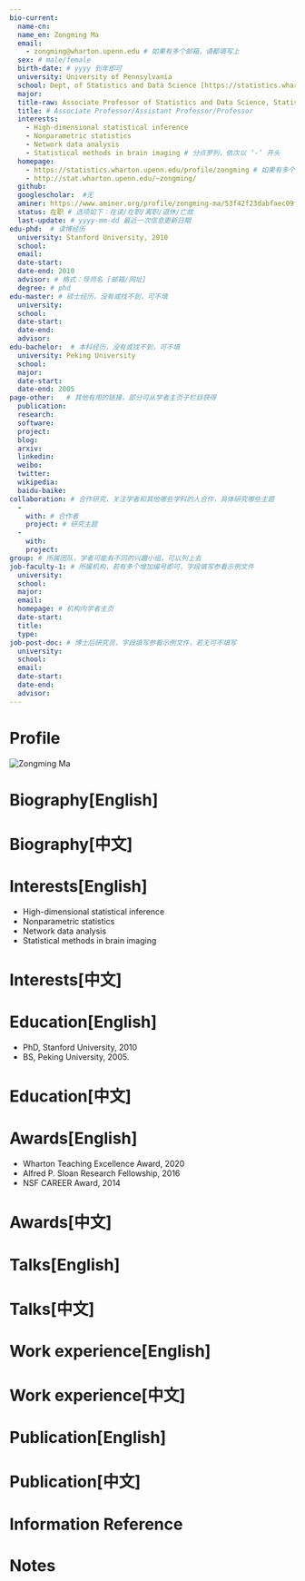 ```yaml
---
bio-current:
  name-cn: 
  name_en: Zongming Ma
  email: 
    - zongming@wharton.upenn.edu # 如果有多个邮箱，请都填写上
  sex: # male/female
  birth-date: # yyyy 到年即可
  university: University of Pennsylvania 
  school: Dept, of Statistics and Data Science [https://statistics.wharton.upenn.edu/] # 格式：学院名称[学院官网链接]
  major: 
  title-raw: Associate Professor of Statistics and Data Science, Statistics PhD Coordinator for Admissions# 主页原始字符串
  title: # Associate Professor/Assistant Professor/Professor
  interests: 
    - High-dimensional statistical inference
    - Nonparametric statistics
    - Network data analysis
    - Statistical methods in brain imaging # 分点罗列，依次以 ‘-’ 开头
  homepage: 
    - https://statistics.wharton.upenn.edu/profile/zongming # 如果有多个主页，请都填写上
    - http://stat.wharton.upenn.edu/~zongming/
  github: 
  googlescholar:  #无
  aminer: https://www.aminer.org/profile/zongming-ma/53f42f23dabfaec09f12ae47 # 从这里查找 https://www.aminer.org/search/person
  status: 在职 # 选项如下：在读/在职/离职/退休/亡故
  last-update: # yyyy-mm-dd 最近一次信息更新日期
edu-phd:  # 读博经历
  university: Stanford University, 2010
  school: 
  email: 
  date-start: 
  date-end: 2010
  advisor: # 格式：导师名 [邮箱/网址]
  degree: # phd
edu-master: # 硕士经历，没有或找不到，可不填
  university: 
  school: 
  date-start: 
  date-end: 
  advisor:
edu-bachelor:  # 本科经历，没有或找不到，可不填
  university: Peking University
  school: 
  major: 
  date-start: 
  date-end: 2005
page-other:   # 其他有用的链接，部分可从学者主页子栏目获得
  publication: 
  research: 
  software: 
  project: 
  blog: 
  arxiv: 
  linkedin: 
  weibo:
  twitter:
  wikipedia:
  baidu-baike:
collaboration: # 合作研究，关注学者和其他哪些学科的人合作，具体研究哪些主题
  - 
    with: # 合作者
    project: # 研究主题
  - 
    with: 
    project: 
group: # 所属团队，学者可能有不同的兴趣小组，可以列上去
job-faculty-1: # 所属机构，若有多个增加编号即可，字段填写参看示例文件
  university: 
  school: 
  major: 
  email: 
  homepage: # 机构内学者主页
  date-start: 
  title: 
  type: 
job-post-doc: # 博士后研究员，字段填写参看示例文件，若无可不填写
  university: 
  school: 
  email: 
  date-start: 
  date-end: 
  advisor: 
---
```


# Profile

![Zongming Ma](https://faculty.wharton.upenn.edu/wp-content/uploads/2016/11/ZongmingMa.jpg)

# Biography[English]

# Biography[中文]

# Interests[English]
  - High-dimensional statistical inference
  - Nonparametric statistics
  - Network data analysis
  - Statistical methods in brain imaging
# Interests[中文]

# Education[English]
  - PhD, Stanford University, 2010
  - BS, Peking University, 2005.
# Education[中文]

# Awards[English]
  - Wharton Teaching Excellence Award, 2020
  - Alfred P. Sloan Research Fellowship, 2016
  - NSF CAREER Award, 2014
# Awards[中文]

# Talks[English]

# Talks[中文]

# Work experience[English]

# Work experience[中文]

# Publication[English]

# Publication[中文]

# Information Reference

# Notes